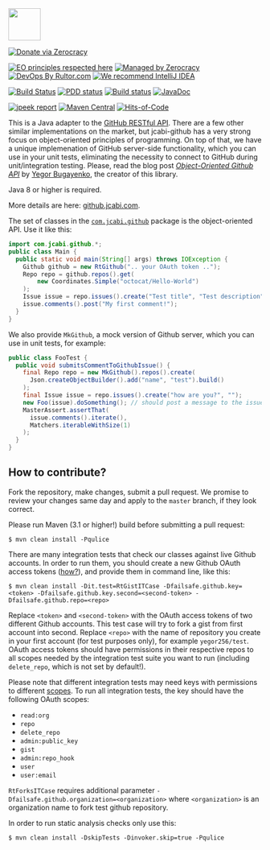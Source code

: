 <img src="http://img.jcabi.com/logo-square.png" width="64px" height="64px" />

[![Donate via Zerocracy](https://www.0crat.com/contrib-badge/C9R53K5JA.svg)](https://www.0crat.com/contrib/C9R53K5JA)

[![EO principles respected here](http://www.elegantobjects.org/badge.svg)](http://www.elegantobjects.org)
[![Managed by Zerocracy](https://www.0crat.com/badge/C3RUBL5H9.svg)](https://www.0crat.com/p/C3RUBL5H9)
[![DevOps By Rultor.com](http://www.rultor.com/b/jcabi/jcabi-github)](http://www.rultor.com/p/jcabi/jcabi-github)
[![We recommend IntelliJ IDEA](http://www.elegantobjects.org/intellij-idea.svg)](https://www.jetbrains.com/idea/)

[![Build Status](https://travis-ci.org/jcabi/jcabi-github.svg?branch=master)](https://travis-ci.org/jcabi/jcabi-github)
[![PDD status](http://www.0pdd.com/svg?name=jcabi/jcabi-github)](http://www.0pdd.com/p?name=jcabi/jcabi-github)
[![Build status](https://ci.appveyor.com/api/projects/status/rdhq60kvt75ic3cv/branch/master?svg=true)](https://ci.appveyor.com/project/yegor256/jcabi-github/branch/master)
[![JavaDoc](https://img.shields.io/badge/javadoc-html-blue.svg)](http://www.javadoc.io/doc/com.jcabi/jcabi-github)

[![jpeek report](http://i.jpeek.org/com.jcabi/jcabi-github/badge.svg)](http://i.jpeek.org/com.jcabi/jcabi-github/)
[![Maven Central](https://maven-badges.herokuapp.com/maven-central/com.jcabi/jcabi-github/badge.svg)](https://maven-badges.herokuapp.com/maven-central/com.jcabi/jcabi-github)
[![Hits-of-Code](https://hitsofcode.com/github/jcabi/jcabi-github)](https://hitsofcode.com/view/github/jcabi/jcabi-github)

This is a Java adapter to the [GitHub RESTful API](https://developer.github.com/v3/).
There are a few other similar implementations on the market, but jcabi-github has a very strong
focus on object-oriented principles of programming. On top of that,
we have a unique implemenation of GitHub server-side functionality,
which you can use in your unit tests, eliminating the necessity to connect
to GitHub during unit/integration testing.
Please, read the blog post
[_Object-Oriented Github API_](http://www.yegor256.com/2014/05/14/object-oriented-github-java-sdk.html)
by [Yegor Bugayenko](https://www.yegor256.com), the creator of this library.

Java 8 or higher is required.

More details are here: [github.jcabi.com](http://github.jcabi.com/).

The set of classes in the
[`com.jcabi.github`](https://static.javadoc.io/com.jcabi/jcabi-github/1.0/com/jcabi/github/package-frame.html)
package is the object-oriented API. Use it like this:

```java
import com.jcabi.github.*;
public class Main {
  public static void main(String[] args) throws IOException {
    Github github = new RtGithub(".. your OAuth token ..");
    Repo repo = github.repos().get(
        new Coordinates.Simple("octocat/Hello-World")
    );
    Issue issue = repo.issues().create("Test title", "Test description");
    issue.comments().post("My first comment!");
  }
}
```

We also provide `MkGithub`, a mock version of Github server, which
you can use in unit tests, for example:

```java
public class FooTest {
  public void submitsCommentToGithubIssue() {
    final Repo repo = new MkGithub().repos().create(
      Json.createObjectBuilder().add("name", "test").build()
    );
    final Issue issue = repo.issues().create("how are you?", "");
    new Foo(issue).doSomething(); // should post a message to the issue
    MasterAssert.assertThat(
      issue.comments().iterate(),
      Matchers.iterableWithSize(1)
    );
  }
}
```

## How to contribute?

Fork the repository, make changes, submit a pull request.
We promise to review your changes same day and apply to
the `master` branch, if they look correct.

Please run Maven (3.1 or higher!) build before submitting a pull request:

```
$ mvn clean install -Pqulice
```

There are many integration tests that check our classes against
live Github accounts. In order to run them, you should create
a new Github OAuth access tokens
([how?](https://help.github.com/articles/creating-an-access-token-for-command-line-use)),
and provide them in command line, like this:

```
$ mvn clean install -Dit.test=RtGistITCase -Dfailsafe.github.key=<token> -Dfailsafe.github.key.second=<second-token> -Dfailsafe.github.repo=<repo>
```

Replace `<token>` and `<second-token>` with the OAuth access tokens of two different Github
accounts. This test case will try to fork a gist from first account into second. Replace
`<repo>` with the name of repository you create in your first account (for test purposes
only), for example `yegor256/test`. OAuth access tokens should have permissions in their
respective repos to all scopes needed by the integration test suite you want to run
(including `delete_repo`, which is not set by default!).

Please note that different integration tests may need keys with permissions to different
[scopes](https://developer.github.com/v3/oauth/#scopes). To run all integration tests, the key should
have the following OAuth scopes:

  - `read:org`
  - `repo`
  - `delete_repo`
  - `admin:public_key`
  - `gist`
  - `admin:repo_hook`
  - `user`
  - `user:email`

`RtForksITCase` requires additional parameter `-Dfailsafe.github.organization=<organization>`
where `<organization>` is an organization name to fork test github repository.

In order to run static analysis checks only use this:

```
$ mvn clean install -DskipTests -Dinvoker.skip=true -Pqulice
```


